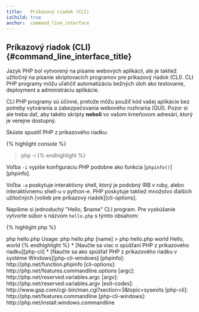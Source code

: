 ```yaml
---
title:   Príkazový riadok (CLI)
isChild: true
anchor:  command_line_interface
---
```


## Príkazový riadok (CLI) {#command_line_interface_title}

Jazyk PHP bol vytvorený na písanie webových aplikácií, ale je taktiež užitočný na písanie skriptovacích programov pre
príkazový riadok (CLI). CLI PHP programy môžu uľahčiť automatizáciu bežných úloh ako testovanie, deployment
a administráciu aplikácie.

CLI PHP programy sú účinné, pretože môžu použiť kód vašej aplikácie bez potreby vytvárania a zabezpečovania webového
rozhrania (GUI).
Pozor si ale treba dať, aby takéto skripty **neboli** vo vašom kmeňovom adresári, ktorý je verejne dostupný.

Skúste spustiť PHP z príkazového riadku:

{% highlight console %}
> php -i
{% endhighlight %}

Voľba `-i` vypíše konfiguráciu PHP podobne ako funkcia [`phpinfo()`][phpinfo].

Voľba `-a` poskytuje interaktívny shell, ktorý je podobný IRB v ruby, alebo interaktívnemu shell-u v python-e. PHP
poskytuje taktiež množstvo ďalších užitočných [volieb pre príkazový riadok][cli-options].

Napíšme si jednoduchý "Hello, $name" CLI program. Pre vyskúšanie vytvorte súbor s názvom `hello.php` s týmto obsahom:

{% highlight php %}
<?php
if ($argc !== 2) {
    echo "Usage: php hello.php [name].\n";
    exit(1);
}
$name = $argv[1];
echo "Hello, $name\n";
{% endhighlight %}

PHP na základe argumentov, s ktorými bol váš skript spustený, vytvorí dve špeciálne premenné. [`$argc`][argc] je celočíselná premenná, ktorá obsahuje *súčet* argumentov a [`$argv`][argv] je pole obsahujúce *hodnotu* každého
argumentu. Hodnota prvého argumentu je vždy názov súboru spusteného PHP skriptu. V našom prípade `hello.php`.

Výraz `exit()` je použitý s nenulovou hodnotou kvôli predaniu informácii o zlyhaní shell-u. Bežne používané návratové
kódy môžete nájsť [tu][exit-codes].

Skript, ktorý bol vytvorený vyššie, môžete spustiť z príkazového riadku nasledovne:

{% highlight console %}
> php hello.php
Usage: php hello.php [name]
> php hello.php world
Hello, world
{% endhighlight %}


 * [Naučte sa viac o spúšťaní PHP z príkazového riadku][php-cli]
 * [Naučte sa ako spúšťať PHP z príkazového riadku v systéme Windows][php-cli-windows]


[phpinfo]: http://php.net/function.phpinfo
[cli-options]: http://php.net/features.commandline.options
[argc]: http://php.net/reserved.variables.argc
[argv]: http://php.net/reserved.variables.argv
[exit-codes]: http://www.gsp.com/cgi-bin/man.cgi?section=3&amp;topic=sysexits
[php-cli]: http://php.net/features.commandline
[php-cli-windows]: http://php.net/install.windows.commandline
